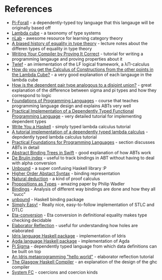 # References

* [Pi-Forall](https://github.com/sweirich/pi-forall) - a dependently-typed toy language that this langauge will be originally based off
* [Lambda cube](https://en.wikipedia.org/wiki/Lambda_cube) - a taxonomy of type systems
* [nLab](https://ncatlab.org/nlab/show/HomePage) - awesome resource for learning category theory
* [A biased history of equality in type theory](http://kodu.ut.ee/~varmo/tday-andu/chapman-slides.pdf) - lecture notes about the differen types of equality in type theory
* [Writing Your Compiler by Proving It Correct](http://liamoc.net/posts/2015-08-23-verified-compiler.html) - tutorial for writing a programming langauge and proving properties about it
* [Twlef](https://en.wikipedia.org/wiki/Twelf) - an imlementation of the LF logical framework, a λΠ-calculus
* [How do you get the Calculus of Constructions from the other points in the Lambda Cube?](https://cstheory.stackexchange.com/a/36071/45113) - a very good explanation of each langauge in the lambda cube
* [How is the dependent pair type analogous to a disjoint union?](http://stackoverflow.com/a/26543239/913052) - great explanation of the difference between sigma and pi types and how they correspond to logic
* [Foundations of Programming Languages](https://www.cs.cmu.edu/~rjsimmon/15312-s14/) - course that teaches programming language design and explains ABTs very well
* [Practical Implementation of a Dependently Typed Functional Programming Language](https://eb.host.cs.st-andrews.ac.uk/writings/thesis.pdf) - very detailed tutorial for implementing dependent types
* [Write You a Haskell](http://dev.stephendiehl.com/fun/type_systems.html) - simply typed lambda calculus tutorial
* [A tutorial implementation of a dependently typed lambda calculus](https://www.andres-loeh.de/LambdaPi/LambdaPi.pdf) - depndently typed lambda calculus tutorial
* [Practical Foundations for Programming Languages](https://books.google.com/books?id=EGfiCwAAQBAJ&pg=PA7&lpg=PA7&dq=abstract+binding+tree+sort+operator&source=bl&ots=uuheXtrwRx&sig=7wVxyfL5HZrlR2QPmdV51SQnTLE&hl=en&sa=X&ved=0ahUKEwjusurst7_TAhWKv1QKHbUVBGsQ6AEIMjAC#v=onepage&q=abstract%20binding%20tree%20sort%20operator&f=false) - section discusses ABTs in detail
* [Abstract Binding Trees in Swift](https://gist.github.com/CodaFi/453f369a8790a070d9e2) - good explanation of how ABTs work
* [De Bruijn index](https://en.wikipedia.org/wiki/De_Bruijn_index) - useful to track bindings in ABT without having to deal with alpha conversion
* [Unbound](https://hackage.haskell.org/package/unbound) - a super confusing Haskell library :P
* [Higher Order Abstact Syntax](https://en.wikipedia.org/wiki/Higher-order_abstract_syntax) - binding representation
* [Natural deduction](https://www.cs.cmu.edu/~fp/courses/atp/handouts/ch2-natded.pdf) - a kind of proof calculus
* [Propositions as Types](http://homepages.inf.ed.ac.uk/wadler/papers/propositions-as-types/propositions-as-types.pdf) - amazing paper by Philip Wadler
* [Bindings](https://www.slideshare.net/ekmett/bound-making-de-bruijn-succ-less) - Analysis of different way bindings are done and how they all "succ"
* [unbound](https://github.com/sweirich/replib/blob/master/Unbound/tutorial/Tutorial.lhs) - Haskell binding package
* [Simply Easy!](http://strictlypositive.org/Easy.pdf) - Really nice, easy-to-follow implementation of STLC and DTLC
* [Eta-conversion](https://ncatlab.org/nlab/show/eta-conversion) - Eta conversion in definitional equality makes type checking decidable
* [Elaborator Reflection](https://eb.host.cs.st-andrews.ac.uk/drafts/elab-reflection.pdf) - useful for understanding how holes are elaborated
* [Idris language Haskell package](https://hackage.haskell.org/package/idris-1.0/) - implementation of Idris
* [Agda language Haskell package](https://hackage.haskell.org/package/Agda-2.5.2/docs/Agda-Syntax-Abstract.html) - implementation of Agda
* [Pi Sigma](https://www.andres-loeh.de/PiSigma/PiSigma.pdf) - dependently typed language from which data definitions can be built on top
* [An Idris metaprogramming "hello world"](https://jeremywsherman.com/blog/2015/10/10/idris-metaprogramming-hello-world/) - elaborator reflection tutorial
* [The Glasgow Haskell Compiler](http://www.aosabook.org/en/ghc.html) - an explanation of the design of the ghc compiler
* [System FC](https://ghc.haskell.org/trac/ghc/wiki/Commentary/Compiler/FC) - coercions and coercion kinds

